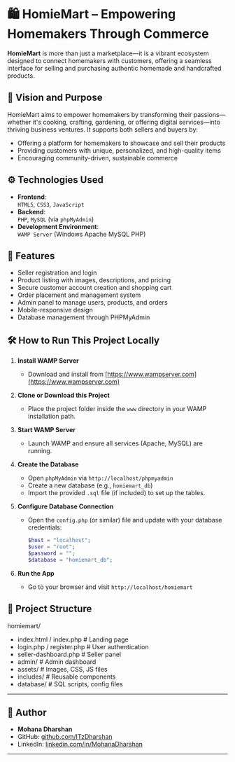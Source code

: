 # 🛍️ HomieMart – Empowering Homemakers Through Commerce

**HomieMart** is more than just a marketplace—it is a vibrant ecosystem designed to connect homemakers with customers, offering a seamless interface for selling and purchasing authentic homemade and handcrafted products.

## 🌟 Vision and Purpose

HomieMart aims to empower homemakers by transforming their passions—whether it's cooking, crafting, gardening, or offering digital services—into thriving business ventures. It supports both sellers and buyers by:

- Offering a platform for homemakers to showcase and sell their products
- Providing customers with unique, personalized, and high-quality items
- Encouraging community-driven, sustainable commerce

## ⚙️ Technologies Used

- **Frontend**:  
  `HTML5`, `CSS3`, `JavaScript`  
- **Backend**:  
  `PHP`, `MySQL` (via `phpMyAdmin`)
- **Development Environment**:  
  `WAMP Server` (Windows Apache MySQL PHP)

## 🧩 Features

- Seller registration and login
- Product listing with images, descriptions, and pricing
- Secure customer account creation and shopping cart
- Order placement and management system
- Admin panel to manage users, products, and orders
- Mobile-responsive design
- Database management through PHPMyAdmin

## 🛠️ How to Run This Project Locally

1. **Install WAMP Server**
   - Download and install from [https://www.wampserver.com](https://www.wampserver.com)

2. **Clone or Download this Project**
   - Place the project folder inside the `www` directory in your WAMP installation path.

3. **Start WAMP Server**
   - Launch WAMP and ensure all services (Apache, MySQL) are running.

4. **Create the Database**
   - Open `phpMyAdmin` via `http://localhost/phpmyadmin`
   - Create a new database (e.g., `homiemart_db`)
   - Import the provided `.sql` file (if included) to set up the tables.

5. **Configure Database Connection**
   - Open the `config.php` (or similar) file and update with your database credentials:
     ```php
     $host = "localhost";
     $user = "root";
     $password = "";
     $database = "homiemart_db";
     ```

6. **Run the App**
   - Go to your browser and visit `http://localhost/homiemart`

## 📁 Project Structure

homiemart/
- index.html / index.php # Landing page
- login.php / register.php # User authentication
- seller-dashboard.php # Seller panel
- admin/ # Admin dashboard
- assets/ # Images, CSS, JS files
- includes/ # Reusable components
- database/ # SQL scripts, config files

---

## 🤝 Author

- **Mohana Dharshan**
- GitHub: [github.com/ITzDharshan](https://github.com/ITzDharshan)
- LinkedIn: [linkedin.com/in/MohanaDharshan](www.linkedin.com/in/mdharshan)

---
